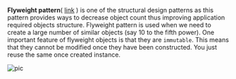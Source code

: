 **Flyweight pattern**( [link](https://www.geeksforgeeks.org/flyweight-design-pattern/) )
is one of the structural design patterns as this pattern provides ways to decrease object
count thus improving application required objects structure.
Flyweight pattern is used when we need to create a large number of similar objects (say 10 to the fifth power).
One important feature of flyweight objects is that they are `immutable`. 
This means that they cannot be modified once they have been constructed.
You just reuse the same once created instance.


![pic](https://javapapers.com/wp-content/uploads/2012/06/flyweightuml.png)
